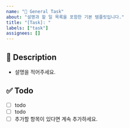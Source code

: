```yaml
---
name: "📝 General Task"
about: "설명과 할 일 목록을 포함한 기본 템플릿입니다."
title: "[Task]: "
labels: ["task"]
assignees: []
---
```


## 📌 Description
- 설명을 적어주세요.

## ✅ Todo
- [ ] todo
- [ ] todo
- [ ] 추가할 항목이 있다면 계속 추가하세요.
